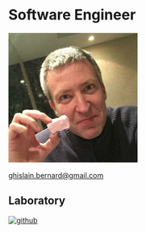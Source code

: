 # Software Engineer

[![github](ghislain.jpg)](https://github.com/ghislain-bernard)

ghislain.bernard@gmail.com

## Laboratory

[![github](https://github.com/gbernard-online.png?size=96)](https://github.com/gbernard-online)
